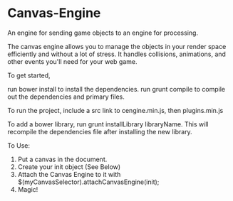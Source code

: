 # Canvas-Engine
An engine for sending game objects to an engine for processing.

The canvas engine allows you to manage the objects in your render space
efficiently and without a lot of stress. It handles collisions, animations,
and other events you'll need for your web game.

To get started,

run bower install to install the dependencies.
run grunt compile to compile out the dependencies and primary files.

To run the project, 
include a src link to cengine.min.js, then plugins.min.js

To add a bower library, run grunt installLibrary libraryName. This will 
recompile the dependencies file after installing the new library.

To Use:

1. Put a canvas in the document.
2. Create your init object (See Below)
3. Attach the Canvas Engine to it with $(myCanvasSelector).attachCanvasEngine(init);
4. Magic!
 